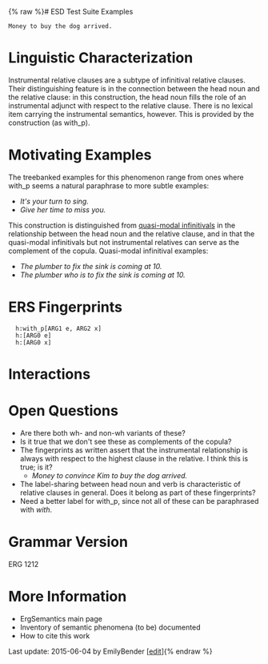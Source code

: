 {% raw %}# ESD Test Suite Examples

    Money to buy the dog arrived.

# Linguistic Characterization

Instrumental relative clauses are a subtype of infinitival relative
clauses. Their distinguishing feature is in the connection between the
head noun and the relative clause: in this construction, the head noun
fills the role of an instrumental adjunct with respect to the relative
clause. There is no lexical item carrying the instrumental semantics,
however. This is provided by the construction (as with\_p).

# Motivating Examples

The treebanked examples for this phenomenon range from ones where
with\_p seems a natural paraphrase to more subtle examples:

- *It's your turn to sing.*
- *Give her time to miss you.*

This construction is distinguished from [quasi-modal
infinitivals]() in the relationship
between the head noun and the relative clause, and in that the
quasi-modal infinitivals but not instrumental relatives can serve as the
complement of the copula. Quasi-modal infinitival examples:

- *The plumber to fix the sink is coming at 10.*
- *The plumber who is to fix the sink is coming at 10.*

# ERS Fingerprints

      h:with_p[ARG1 e, ARG2 x]
      h:[ARG0 e]
      h:[ARG0 x]

# Interactions

# Open Questions

- Are there both wh- and non-wh variants of these?
- Is it true that we don't see these as complements of the copula?
- The fingerprints as written assert that the instrumental
relationship is always with respect to the highest clause in the
relative. I think this is true; is it?
  - *Money to convince Kim to buy the dog arrived.*
- The label-sharing between head noun and verb is characteristic of
relative clauses in general. Does it belong as part of these
fingerprints?
- Need a better label for with\_p, since not all of these can be
paraphrased with *with*.

# Grammar Version

ERG 1212

# More Information

- ErgSemantics main page
- Inventory of semantic phenomena (to be)
documented
- How to cite this work

Last update: 2015-06-04 by EmilyBender [[edit](https://github.com/delph-in/docs/wiki/ErgSemantics_InstrumentalRelatives/_edit)]{% endraw %}
